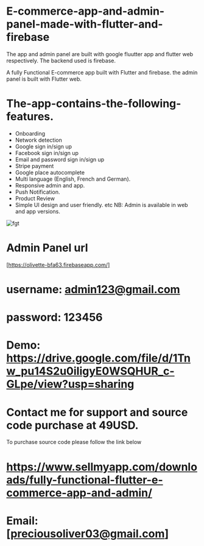 # E-commerce-app-and-admin-panel-made-with-flutter-and-firebase
The app and admin panel are built with google fluutter app and flutter web respectively. The backend used is firebase.

A fully Functional E-commerce app built with Flutter and firebase. the admin panel is built with Flutter web.
# The-app-contains-the-following-features.
* Onboarding
* Network detection
* Google sign in/sign up
* Facebook sign in/sign up
* Email and password sign in/sign up
* Stripe payment
* Google place autocomplete
* Multi language (English, French and German).
* Responsive admin and app.
* Push Notification.
* Product Review
* Simple UI design and user friendly. etc
NB: Admin is available in web and app versions.

![fgt](https://user-images.githubusercontent.com/43072734/88547697-fade8880-d015-11ea-9492-74144eb0b706.jpg)



# Admin Panel url
[https://olivette-bfa63.firebaseapp.com/]

# username: admin123@gmail.com
# password: 123456
# Demo: https://drive.google.com/file/d/1Tnw_pu14S2u0iIigyE0WSQHUR_c-GLpe/view?usp=sharing
# Contact me for support and source code purchase at 49USD.

To purchase source code please follow the link below
# https://www.sellmyapp.com/downloads/fully-functional-flutter-e-commerce-app-and-admin/
# Email: [preciousoliver03@gmail.com]





























